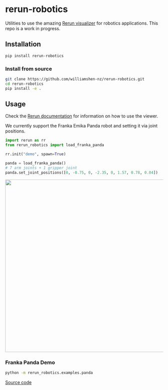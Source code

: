 # rerun-robotics

Utilities to use the amazing [Rerun visualizer](https://www.rerun.io/) for robotics applications.
This repo is a work in progress.

## Installation

```bash
pip install rerun-robotics
```

### Install from source

```bash
git clone https://github.com/williamshen-nz/rerun-robotics.git
cd rerun-robotics
pip install -e .
```

## Usage
Check the [Rerun documentation](https://www.rerun.io/docs) for information on how to use the viewer.

We currently support the Franka Emika Panda robot and setting it via joint positions.

```python
import rerun as rr
from rerun_robotics import load_franka_panda

rr.init("demo", spawn=True)

panda = load_franka_panda()
# 7 arm joints + 1 gripper joint
panda.set_joint_positions([0, -0.75, 0, -2.35, 0, 1.57, 0.78, 0.04])
```

<img src="https://github.com/williamshen-nz/rerun-robotics/blob/main/docs/panda_example.png?raw=true" width="550">

### Franka Panda Demo

```bash
python -m rerun_robotics.examples.panda
```

[Source code](rerun_robotics/examples/panda.py)
